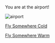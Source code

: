 You are at the airport!

![airport](https://secureservercdn.net/184.168.47.225/227.0f4.myftpupload.com/wp-content/uploads/2019/03/Webinar-700-x-329.png)

[Fly Somewhere Cold](cold.md)

[Fly Somewhere Warm](warm.md)